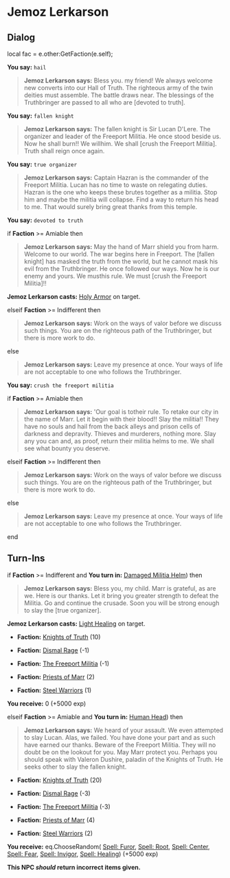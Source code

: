 # Jemoz Lerkarson
## Dialog

local fac = e.other:GetFaction(e.self);


**You say:** `hail`



>**Jemoz Lerkarson says:** Bless you. my friend!  We always welcome new converts into our Hall of Truth.  The righteous army of the twin deities must assemble.  The battle draws near.  The blessings of the Truthbringer are passed to all who are [devoted to truth].

**You say:** `fallen knight`




>**Jemoz Lerkarson says:** The fallen knight is Sir Lucan D'Lere. The organizer and leader of the Freeport Militia. He once stood beside us. Now he shall burn!! We willhim. We shall [crush the Freeport Militia]. Truth shall reign once again.

**You say:** `true organizer`




>**Jemoz Lerkarson says:** Captain Hazran is the commander of the Freeport Militia. Lucan has no time to waste on relegating duties. Hazran is the one who keeps these brutes together as a militia. Stop him and maybe the militia will collapse. Find a way to return his head to me. That would surely bring great thanks from this temple.

**You say:** `devoted to truth`



if **Faction** >= Amiable then



>**Jemoz Lerkarson says:** May the hand of Marr shield you from harm. Welcome to our world. The war begins here in Freeport. The [fallen knight] has masked the truth from the world, but he cannot mask his evil from the Truthbringer. He once followed our ways. Now he is our enemy and yours. We musthis rule. We must [crush the Freeport Militia]!!



**Jemoz Lerkarson casts:** [Holy Armor](/spell/11) on target.


elseif **Faction** >= Indifferent then



>**Jemoz Lerkarson says:** Work on the ways of valor before we discuss such things. You are on the righteous path of the Truthbringer, but there is more work to do.


else



>**Jemoz Lerkarson says:** Leave my presence at once. Your ways of life are not acceptable to one who follows the Truthbringer.


**You say:** `crush the freeport militia`



if **Faction** >= Amiable then



>**Jemoz Lerkarson says:** 'Our goal is totheir rule. To retake our city in the name of Marr. Let it begin with their blood!! Slay the militia!! They have no souls and hail from the back alleys and prison cells of darkness and depravity. Thieves and murderers, nothing more. Slay any you can and, as proof, return their militia helms to me. We shall see what bounty you deserve.


elseif **Faction** >= Indifferent then



>**Jemoz Lerkarson says:** Work on the ways of valor before we discuss such things. You are on the righteous path of the Truthbringer, but there is more work to do.


else



>**Jemoz Lerkarson says:** Leave my presence at once. Your ways of life are not acceptable to one who follows the Truthbringer.

end

## Turn-Ins




if **Faction** >= Indifferent and  **You turn in:** [Damaged Militia Helm](/item/13921)) then


>**Jemoz Lerkarson says:** Bless you, my child. Marr is grateful, as are we. Here is our thanks. Let it bring you greater strength to defeat the Militia. Go and continue the crusade. Soon you will be strong enough to slay the [true organizer].


**Jemoz Lerkarson casts:** [Light Healing](/spell/17) on target.


* __Faction:__ [Knights of Truth](/faction/281) (10)


* __Faction:__ [Dismal Rage](/faction/271) (-1)


* __Faction:__ [The Freeport Militia](/faction/330) (-1)


* __Faction:__ [Priests of Marr](/faction/362) (2)


* __Faction:__ [Steel Warriors](/faction/311) (1)


 **You receive:** 0 (+5000 exp)

elseif **Faction** >= Amiable and  **You turn in:** [Human Head](/item/12142)) then


>**Jemoz Lerkarson says:** We heard of your assault. We even attempted to slay Lucan. Alas, we failed. You have done your part and as such have earned our thanks. Beware of the Freeport Militia. They will no doubt be on the lookout for you. May Marr protect you. Perhaps you should speak with Valeron Dushire, paladin of the Knights of Truth. He seeks other to slay the fallen knight.


* __Faction:__ [Knights of Truth](/faction/281) (20)


* __Faction:__ [Dismal Rage](/faction/271) (-3)


* __Faction:__ [The Freeport Militia](/faction/330) (-3)


* __Faction:__ [Priests of Marr](/faction/362) (4)


* __Faction:__ [Steel Warriors](/faction/311) (2)


 **You receive:** eq.ChooseRandom( [Spell: Furor](/item/15560), [Spell: Root](/item/15230), [Spell: Center](/item/15219), [Spell: Fear](/item/15229), [Spell: Invigor](/item/15222), [Spell: Healing](/item/15012)) (+5000 exp)

**This NPC *should* return incorrect items given.**
